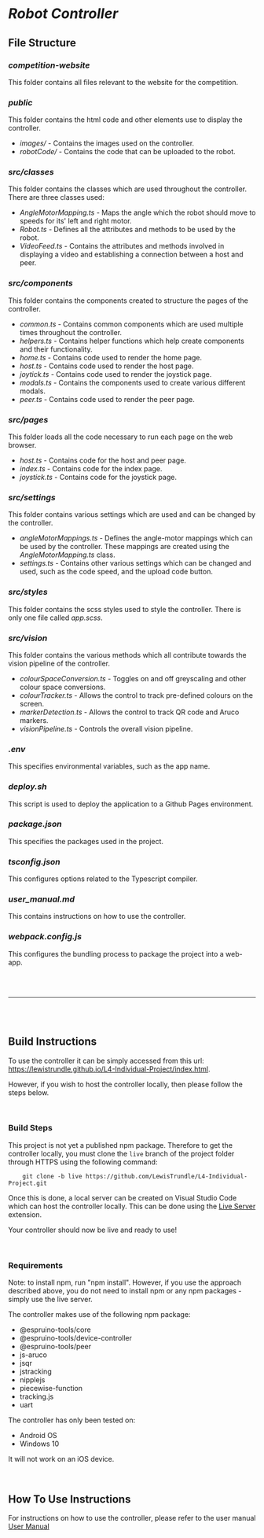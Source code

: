 # _Robot Controller_

## File Structure
### _competition-website_
This folder contains all files relevant to the website for the competition.

### _public_
This folder contains the html code and other elements use to display the controller.
* _images/_ - Contains the images used on the controller.
* _robotCode/_ - Contains the code that can be uploaded to the robot.

### _src/classes_
This folder contains the classes which are used throughout the controller. There are three classes used:
* _AngleMotorMapping.ts_ - Maps the angle which the robot should move to speeds for its' left and right motor.
* _Robot.ts_ - Defines all the attributes and methods to be used by the robot.
* _VideoFeed.ts_ - Contains the attributes and methods involved in displaying a video and establishing a connection between a host and peer.

### _src/components_
This folder contains the components created to structure the pages of the controller.
* _common.ts_ - Contains common components which are used multiple times throughout the controller.
* _helpers.ts_ - Contains helper functions which help create components and their functionality.
* _home.ts_ - Contains code used to render the home page.
* _host.ts_ - Contains code used to render the host page.
* _joytick.ts_ - Contains code used to render the joystick page.
* _modals.ts_ - Contains the components used to create various different modals.
* _peer.ts_ - Contains code used to render the peer page.

### _src/pages_
This folder loads all the code necessary to run each page on the web browser.
* _host.ts_ - Contains code for the host and peer page.
* _index.ts_ - Contains code for the index page.
* _joystick.ts_ - Contains code for the joystick page.

### _src/settings_
This folder contains various settings which are used and can be changed by the controller.
* _angleMotorMappings.ts_ - Defines the angle-motor mappings which can be used by the controller. These mappings are created using the _AngleMotorMapping.ts_ class.
* _settings.ts_ - Contains other various settings which can be changed and used, such as the code speed, and the upload code button.

### _src/styles_
This folder contains the scss styles used to style the controller. There is only one file called _app.scss_.

### _src/vision_
This folder contains the various methods which all contribute towards the vision pipeline of the controller.
* _colourSpaceConversion.ts_ - Toggles on and off greyscaling and other colour space conversions.
* _colourTracker.ts_ - Allows the control to track pre-defined colours on the screen.
* _markerDetection.ts_ - Allows the control to track QR code and Aruco markers.
* _visionPipeline.ts_ - Controls the overall vision pipeline.

### _.env_
This specifies environmental variables, such as the app name.

### _deploy.sh_
This script is used to deploy the application to a Github Pages environment.

### _package.json_
This specifies the packages used in the project.

### _tsconfig.json_
This configures options related to the Typescript compiler.

### *user_manual.md*
This contains instructions on how to use the controller.

### _webpack.config.js_
This configures the bundling process to package the project into a web-app.


<br>
<br>

---
<br>
<br>

## Build Instructions
To use the controller it can be simply accessed from this url: https://lewistrundle.github.io/L4-Individual-Project/index.html.

However, if you wish to host the controller locally, then please follow the steps below.

<br>

### Build Steps
This project is not yet a published npm package. Therefore to get the controller locally, you must clone the `live` branch of the project folder through HTTPS using the following command:

		git clone -b live https://github.com/LewisTrundle/L4-Individual-Project.git

Once this is done, a local server can be created on Visual Studio Code which can host the controller locally. This can be done using the [Live Server](https://marketplace.visualstudio.com/items?itemName=ritwickdey.LiveServer) extension.

Your controller should now be live and ready to use!

<br>

### Requirements
Note: to install npm, run "npm install". However, if you use the approach described above, you do not need to install npm or any npm packages - simply use the live server.

The controller makes use of the following npm package:
* @espruino-tools/core
* @espruino-tools/device-controller
* @espruino-tools/peer
* js-aruco
* jsqr
* jstracking
* nipplejs
* piecewise-function
* tracking.js
* uart

The controller has only been tested on:
* Android OS
* Windows 10

It will not work on an iOS device.

<br>


## How To Use Instructions
For instructions on how to use the controller, please refer to the user manual [User Manual](user_manual.md)




